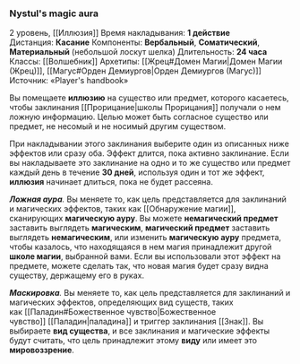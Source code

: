 ### Nystul's magic aura

2 уровень, [[Иллюзия]]
Время накладывания: **1 действие**
Дистанция: **Касание**
Компоненты: **Вербальный**, **Соматический**, **Материальный** (небольшой лоскут шелка)
Длительность: **24 часа**
Классы: [[Волшебник]]
Архетипы: [[Жрец#Домен Магии|Домен Магии (Жрец)]], [[Магус#Орден Демиургов|Орден Демиургов (Магус)]]
Источник: «Player's handbook»

Вы помещаете **иллюзию** на существо или предмет, которого касаетесь, чтобы заклинания [[Прорицание|школы Прорицания]] получали о нем ложную информацию. Целью может быть согласное существо или предмет, не несомый и не носимый другим существом.

При накладывании этого заклинания выберите один из описанных ниже эффектов или сразу оба. Эффект длится, пока активно заклинание. Если вы накладываете это заклинание на одно и то же существо или предмет каждый день в течение **30 дней**, используя один и тот же эффект, **иллюзия** начинает длиться, пока не будет рассеяна.

_**Ложная аура**._ Вы меняете то, как цель представляется для заклинаний и магических эффектов, таких как [[Обнаружение магии]], сканирующих **магическую ауру**. Вы можете **немагический предмет** заставить выглядеть **магическим**, **магический предмет** заставить выглядеть **немагическим**, или изменить **магическую ауру** предмета, чтобы казалось, что находящаяся в нем магия принадлежит другой **школе магии**, выбранной вами. Если вы использовали этот эффект на предмете, можете сделать так, что новая магия будет сразу видна существу, держащему его в руках.

_**Маскировка**._ Вы меняете то, как цель представляется для заклинаний и магических эффектов, определяющих вид существ, таких как [[Паладин#Божественное чувство|Божественное чувство]] [[Паладин|паладина]] и триггер заклинания [[Знак]]. Вы выбираете **вид существа**, и все заклинания и магические эффекты будут считать, что цель принадлежит этому **виду** или имеет это **мировоззрение**.